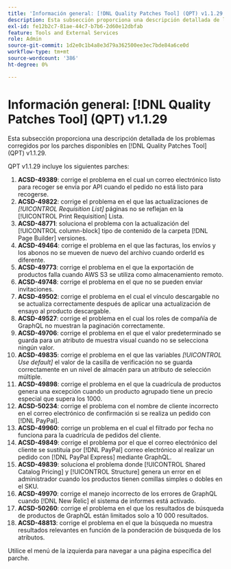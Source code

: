 ```yaml
---
title: 'Información general: [!DNL Quality Patches Tool] (QPT) v1.1.29'
description: Esta subsección proporciona una descripción detallada de los problemas corregidos por los parches disponibles en [!DNL Quality Patches Tool] (QPT) v1.1.29.
exl-id: fe12b2c7-81ae-44c7-b7b6-2d60e12dbfab
feature: Tools and External Services
role: Admin
source-git-commit: 1d2e0c1b4a8e3d79a362500ee3ec7bde84a6ce0d
workflow-type: tm+mt
source-wordcount: '386'
ht-degree: 0%

---
```


# Información general: [!DNL Quality Patches Tool] (QPT) v1.1.29

Esta subsección proporciona una descripción detallada de los problemas corregidos por los parches disponibles en [!DNL Quality Patches Tool] (QPT) v1.1.29.

QPT v1.1.29 incluye los siguientes parches:

1. **ACSD-49389**: corrige el problema en el cual un correo electrónico listo para recoger se envía por API cuando el pedido no está listo para recogerse.
1. **ACSD-49822**: corrige el problema en el que las actualizaciones de *[!UICONTROL Requisition List]* páginas no se reflejan en la [!UICONTROL Print Requisition] Lista.
1. **ACSD-48771**: soluciona el problema con la actualización del [!UICONTROL column-block] tipo de contenido de la carpeta [!DNL Page Builder] versiones.
1. **ACSD-49464**: corrige el problema en el que las facturas, los envíos y los abonos no se mueven de nuevo del archivo cuando orderId es diferente.
1. **ACSD-49773**: corrige el problema en el que la exportación de productos falla cuando AWS S3 se utiliza como almacenamiento remoto.
1. **ACSD-49748**: corrige el problema en el que no se pueden enviar invitaciones.
1. **ACSD-49502**: corrige el problema en el cual el vínculo descargable no se actualiza correctamente después de aplicar una actualización de ensayo al producto descargable.
1. **ACSD-49527**: corrige el problema en el cual los roles de compañía de GraphQL no muestran la paginación correctamente.
1. **ACSD-49706**: corrige el problema en el que el valor predeterminado se guarda para un atributo de muestra visual cuando no se selecciona ningún valor.
1. **ACSD-49835**: corrige el problema en el que las variables *[!UICONTROL Use default]* el valor de la casilla de verificación no se guarda correctamente en un nivel de almacén para un atributo de selección múltiple.
1. **ACSD-49898**: corrige el problema en el que la cuadrícula de productos genera una excepción cuando un producto agrupado tiene un precio especial que supera los 1000.
1. **ACSD-50234**: corrige el problema con el nombre de cliente incorrecto en el correo electrónico de confirmación si se realiza un pedido con [!DNL PayPal].
1. **ACSD-49960**: corrige un problema en el cual el filtrado por fecha no funciona para la cuadrícula de pedidos del cliente.
1. **ACSD-49849**: corrige el problema por el que el correo electrónico del cliente se sustituía por [!DNL PayPal] correo electrónico al realizar un pedido con [!DNL PayPal Express] mediante GraphQL.
1. **ACSD-49839**: soluciona el problema donde [!UICONTROL Shared Catalog Pricing] y [!UICONTROL Structure] genera un error en el administrador cuando los productos tienen comillas simples o dobles en el SKU.
1. **ACSD-49970**: corrige el manejo incorrecto de los errores de GraphQL cuando [!DNL New Relic] el sistema de informes está activado.
1. **ACSD-50260**: corrige el problema en el que los resultados de búsqueda de productos de GraphQL están limitados solo a 10 000 resultados.
1. **ACSD-48813**: corrige el problema en el que la búsqueda no muestra resultados relevantes en función de la ponderación de búsqueda de los atributos.

Utilice el menú de la izquierda para navegar a una página específica del parche.

